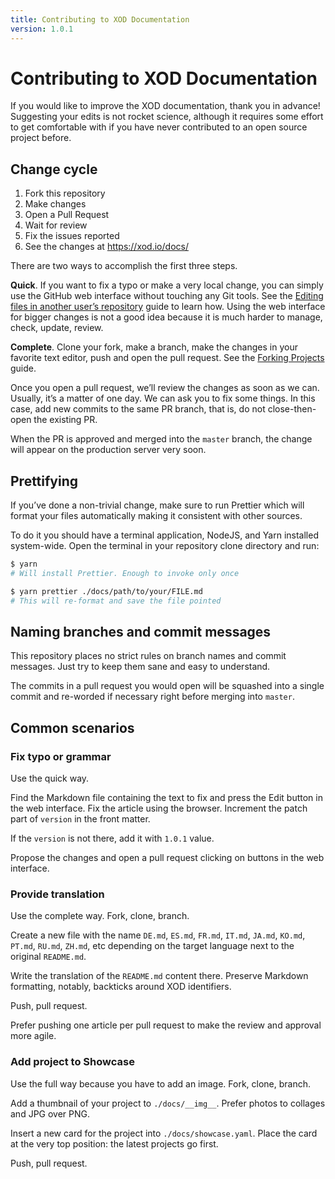 ```yaml
---
title: Contributing to XOD Documentation
version: 1.0.1
---
```


# Contributing to XOD Documentation

If you would like to improve the XOD documentation, thank you in advance! Suggesting your edits is not rocket science, although it requires some effort to get comfortable with if you have never contributed to an open source project before.

## Change cycle

1. Fork this repository
2. Make changes
3. Open a Pull Request
4. Wait for review
5. Fix the issues reported
6. See the changes at https://xod.io/docs/

There are two ways to accomplish the first three steps.

**Quick**. If you want to fix a typo or make a very local change, you can simply use the GitHub web interface without touching any Git tools. See the [Editing files in another user’s repository](https://help.github.com/articles/editing-files-in-another-user-s-repository/) guide to learn how. Using the web interface for bigger changes is not a good idea because it is much harder to manage, check, update, review.

**Complete**. Clone your fork, make a branch, make the changes in your favorite text editor, push and open the pull request. See the [Forking Projects](https://guides.github.com/activities/forking/) guide.

Once you open a pull request, we’ll review the changes as soon as we can. Usually, it’s a matter of one day. We can ask you to fix some things. In this case, add new commits to the same PR branch, that is, do not close-then-open the existing PR.

When the PR is approved and merged into the `master` branch, the change will appear on the production server very soon.

## Prettifying

If you’ve done a non-trivial change, make sure to run Prettier which will format your files automatically making it consistent with other sources.

To do it you should have a terminal application, NodeJS, and Yarn installed system-wide. Open the terminal in your repository clone directory and run:

```bash
$ yarn
# Will install Prettier. Enough to invoke only once

$ yarn prettier ./docs/path/to/your/FILE.md
# This will re-format and save the file pointed
```

## Naming branches and commit messages

This repository places no strict rules on branch names and commit messages. Just try to keep them sane and easy to understand.

The commits in a pull request you would open will be squashed into a single commit and re-worded if necessary right before merging into `master`.

## Common scenarios

### Fix typo or grammar

Use the quick way.

Find the Markdown file containing the text to fix and press the Edit button in the web interface. Fix the article using the browser. Increment the patch part of `version` in the front matter.

If the `version` is not there, add it with `1.0.1` value.

Propose the changes and open a pull request clicking on buttons in the web interface.

### Provide translation

Use the complete way. Fork, clone, branch.

Create a new file with the name `DE.md`, `ES.md`, `FR.md`, `IT.md`, `JA.md`, `KO.md`, `PT.md`, `RU.md`, `ZH.md`, etc depending on the target language next to the original `README.md`.

Write the translation of the `README.md` content there. Preserve Markdown formatting, notably, backticks around XOD identifiers.

Push, pull request.

Prefer pushing one article per pull request to make the review and approval more agile.

### Add project to Showcase

Use the full way because you have to add an image. Fork, clone, branch.

Add a thumbnail of your project to `./docs/__img__`. Prefer photos to collages and JPG over PNG.

Insert a new card for the project into `./docs/showcase.yaml`. Place the card at the very top position: the latest projects go first.

Push, pull request.
